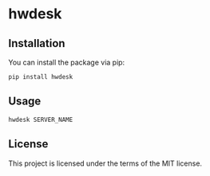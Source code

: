 # hwdesk

## Installation

You can install the package via pip:

```
pip install hwdesk
```

## Usage

```
hwdesk SERVER_NAME
```

## License

This project is licensed under the terms of the MIT license.
